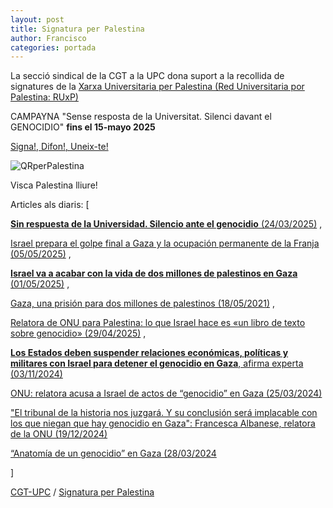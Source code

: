 ```yaml
---
layout: post
title: Signatura per Palestina
author: Francisco
categories: portada
---
```


La secció sindical de la CGT a la UPC dona suport a la recollida de signatures de la
[Xarxa Universitaria per Palestina (Red Universitaria por Palestina: RUxP)](https://www.redxpalestina.org/)

CAMPAYNA "Sense resposta de la Universitat. Silenci davant el GENOCIDIO" **fins el 15-mayo 2025**

[Signa!, Difon!, Uneix-te!](https://docs.google.com/forms/d/e/1FAIpQLSfIIpwCpzVClbUF8G0gNv0_m_NV3nLT6edcGvcrk2N_5E3BMw/viewform)

![QRperPalestina](https://cgt-upc.github.io/assets/img/RUxP-manifiesto-20250515.jpeg)

Visca Palestina lliure!

Articles als diaris: [

  [**Sin respuesta de la Universidad. Silencio ante el genocidio** (24/03/2025)](https://www.publico.es/opinion/columnas/respuesta-universidad-silencio-genocidio.html) ,

  [Israel prepara el golpe final a Gaza y la ocupación permanente de la Franja (05/05/2025)](https://www.publico.es/internacional/israel-prepara-golpe-final-gaza-ocupacion-permanente-franja.html) ,

  [**Israel va a acabar con la vida de dos millones de palestinos en Gaza** (01/05/2025)](https://www.publico.es/culturas/libros/mikel-ayestaran-israel-acabar-vida-dos-millones-palestinos-gaza.html) ,
 
  [Gaza, una prisión para dos millones de palestinos (18/05/2021)](https://www.publico.es/internacional/gaza-prision-dos-millones-palestinos.html) ,
  
  [Relatora de ONU para Palestina: lo que Israel hace es «un libro de texto sobre genocidio» (29/04/2025)](https://www.swissinfo.ch/spa/relatora-de-onu-para-palestina%3a-lo-que-israel-hace-es-%22un-libro-de-texto-sobre-genocidio%22/89234568) ,
  
  [**Los Estados deben suspender relaciones económicas, políticas y militares con Israel para detener el genocidio en Gaza**, afirma experta (03/11/2024)](https://news.un.org/es/interview/2024/11/1533966)

  [ONU: relatora acusa a Israel de actos de “genocidio” en Gaza (25/03/2024)](https://www.dw.com/es/relatora-de-la-onu-acusa-a-israel-de-actos-de-genocidio-en-gaza/a-68665474)

  ["El tribunal de la historia nos juzgará. Y su conclusión será implacable con los que niegan que hay genocidio en Gaza": Francesca Albanese, relatora de la ONU (19/12/2024)](https://www.bbc.com/mundo/articles/c9vkdgy4n7xo)

  [“Anatomía de un genocidio” en Gaza (28/03/2024](https://noticiasobreras.es/2024/03/anatomia-de-un-genocidio-en-gaza/?srsltid=AfmBOooZeuth0ABmtJAKvmtzyDs6_1wvfFmB-CgAjjUv6_iIdyCaIvh7)

]

[CGT-UPC](https://cgt-upc.github.io/) / [Signatura per Palestina](https://cgt-upc.github.io/portada/2025/05/13/SignaturaperPalestina.html)
